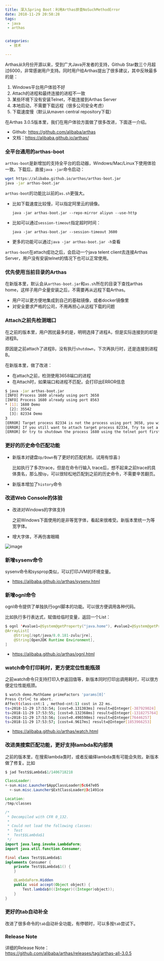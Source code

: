 ```yaml
---
title: 深入Spring Boot：利用Arthas排查NoSuchMethodError
date: 2018-11-29 20:58:28
tags:
 - java
 - arthas


categories:
  - 技术

---
```




Arthas从9月份开源以来，受到广大Java开发者的支持，Github Star数三个月超过6000，非常感谢用户支持。同时用户给Arthas提出了很多建议，其中反映最多的是：

1. Windows平台用户体验不好
1. Attach的进程和最终连接的进程不一致
1. 某些环境下没有安装Telnet，不能连接到Arthas Server
1. 本地启动，不需要下载远程（很多公司安全考虑）
1. 下载速度慢（默认从maven central repository下载）


在Arthas 3.0.5版本里，我们在用户体验方面做了很多改进，下面逐一介绍。

* Github: https://github.com/alibaba/arthas
* 文档：https://alibaba.github.io/arthas/

### 全平台通用的arthas-boot

`arthas-boot`是新增加的支持全平台的启动器，Windows/Mac/Linux下使用体验一致。下载后，直接`java -jar`命令启动：

```bash
wget https://alibaba.github.io/arthas/arthas-boot.jar
java -jar arthas-boot.jar
```

`arthas-boot`的功能比以前的`as.sh`更强大。

* 比如下载速度比较慢，可以指定阿里云的镜像。

    ```
    java -jar arthas-boot.jar --repo-mirror aliyun --use-http
    ```

* 比如可以通过`session-timeout`指定超时时间：

    ```
    java -jar arthas-boot.jar --session-timeout 3600
    ```
* 更多的功能可以通过`java -jar arthas-boot.jar -h`查看

`arthas-boot`在attach成功之后，会启动一个java telent client去连接Arthas Server，用户没有安装telnet的情况下也可以正常使用。


### 优先使用当前目录的Arthas

在新版本里，默认会从`arthas-boot.jar`和`as.sh`所在的目录下查找arthas home，这样子用户全量安装之后，不需要再从远程下载Arthas。

* 用户可以更方便地集成到自己的基础镜像，或者docker镜像里
* 对安全要求严格的公司，不用再担心从远程下载的问题

### Attach之前先检测端口

在之前的版本里，用户困扰最多的是，明明选择了进程A，但是实际连接到的却是进程B。

原因是之前attach了进程B，没有执行`shutdown`，下次再执行时，还是连接到进程B。

在新版本里，做了改进：

* 在attach之前，检测使用3658端口的进程
* 在Attach时，如果端口和进程不匹配，会打印出ERROR信息

```bash
$ java -jar arthas-boot.jar
[INFO] Process 1680 already using port 3658
[INFO] Process 1680 already using port 8563
* [1]: 1680 Demo
  [2]: 35542
  [3]: 82334 Demo
3
[ERROR] Target process 82334 is not the process using port 3658, you will connect to an unexpected process.
[ERROR] If you still want to attach target process 82334, Try to set a different telnet port by using --telnet-port argument.
[ERROR] Or try to shutdown the process 1680 using the telnet port first.
```

### 更好的历史命令匹配功能

* 新版本对键盘`Up/Down`有了更好的匹配机制，试用有惊喜:)

    比如执行了多次trace，但是在命令行输入 trace后，想不起来之前trace的具体类名，那么按`Up`，可以很轻松地匹配到之前的历史命令，不需要辛苦翻页。

* 新版本增加了`history`命令

### 改进Web Console的体验

* 改进对Windows的字体支持

    之前Windows下面使用的是非等宽字体，看起来很难受。新版本里统一为等宽字体。
* 增大字体，不再伤害眼睛

![image](https://user-images.githubusercontent.com/1683936/49217204-f2c8e280-f407-11e8-9314-65f04a9e55da.png)


### 新增sysenv命令

sysenv命令和sysprop类似，可以打印JVM的环境变量。

* https://alibaba.github.io/arthas/sysenv.html

### 新增ognl命令

ognl命令提供了单独执行ognl脚本的功能。可以很方便调用各种代码。

比如执行多行表达式，赋值给临时变量，返回一个List：

```java
$ ognl '#value1=@System@getProperty("java.home"), #value2=@System@getProperty("java.runtime.name"), {#value1, #value2}'
@ArrayList[
    @String[/opt/java/8.0.181-zulu/jre],
    @String[OpenJDK Runtime Environment],
]
```

* https://alibaba.github.io/arthas/ognl.html

### watch命令打印耗时，更方便定位性能瓶颈

之前watch命令只支持打印入参返回值等，新版本同时打印出调用耗时，可以很方便定位性能瓶颈。

```bash
$ watch demo.MathGame primeFactors 'params[0]'
Press Ctrl+C to abort.
Affect(class-cnt:1 , method-cnt:1) cost in 22 ms.
ts=2018-11-29 17:53:54; [cost=0.131383ms] result=@Integer[-387929024]
ts=2018-11-29 17:53:55; [cost=0.132368ms] result=@Integer[-1318275764]
ts=2018-11-29 17:53:56; [cost=0.496598ms] result=@Integer[76446257]
ts=2018-11-29 17:53:57; [cost=4.9617ms] result=@Integer[1853966253]
```

* https://alibaba.github.io/arthas/watch.html

### 改进类搜索匹配功能，更好支持lambda和内部类

之前的版本里，在搜索lambda类时，或者反编绎lambda类有可能会失败。新版本做了修复。比如

```java
$ jad Test$$Lambda$1/1406718218

ClassLoader:
+-sun.misc.Launcher$AppClassLoader@5c647e05
  +-sun.misc.Launcher$ExtClassLoader@3c1491ce

Location:
/tmp/classes

/*
 * Decompiled with CFR 0_132.
 *
 * Could not load the following classes:
 *  Test
 *  Test$$Lambda$1
 */
import java.lang.invoke.LambdaForm;
import java.util.function.Consumer;

final class Test$$Lambda$1
implements Consumer {
    private Test$$Lambda$1() {
    }

    @LambdaForm.Hidden
    public void accept(Object object) {
        Test.lambda$0((Integer)((Integer)object));
    }
}
```

### 更好的tab自动补全

改进了很多命令的`tab`自动补全功能，有停顿时，可以多按`tab`尝试下。

### Release Note

详细的Release Note：https://github.com/alibaba/arthas/releases/tag/arthas-all-3.0.5
